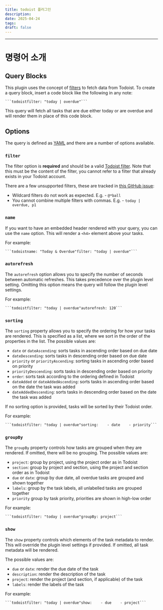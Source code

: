 ```yaml
---
title: todoist 플러그인
description: 
date: 2025-04-24
tags: 
draft: false
---
```



---


# 명령어 소개
## Query Blocks

This plugin uses the concept of [filters](https://todoist.com/help/articles/introduction-to-filters-V98wIH) to fetch data from Todoist. To create a query block, insert a code block like the following in any note:

````
```todoistfilter: "today | overdue"```
````

This query will fetch all tasks that are due either today or are overdue and will render them in place of this code block.

## Options[​](https://jamiebrynes7.github.io/obsidian-todoist-plugin/docs/query-blocks#options "Direct link to Options")
The query is defined as [YAML](https://yaml.org/) and there are a number of options available.
### `filter`[​](https://jamiebrynes7.github.io/obsidian-todoist-plugin/docs/query-blocks#filter "Direct link to filter")

The filter option is **required** and should be a valid [Todoist filter](https://todoist.com/help/articles/introduction-to-filters-V98wIH). Note that this must be the content of the filter, you cannot refer to a filter that already exists in your Todoist account.

There are a few unsupported filters, these are tracked in [this GitHub issue](https://github.com/jamiebrynes7/obsidian-todoist-plugin/issues/34):

- Wildcard filters do not work as expected. E.g. - `@*ball`
- You cannot combine multiple filters with commas. E.g. - `today | overdue, p1`

### `name`[​](https://jamiebrynes7.github.io/obsidian-todoist-plugin/docs/query-blocks#name "Direct link to name")

If you want to have an embedded header rendered with your query, you can use the `name` option. This will render a `<h4>` element above your tasks.

For example:

````
```todoistname: "Today & Overdue"filter: "today | overdue"```
````

### `autorefresh`[​](https://jamiebrynes7.github.io/obsidian-todoist-plugin/docs/query-blocks#autorefresh "Direct link to autorefresh")

The `autorefresh` option allows you to specify the number of seconds between automatic refreshes. This takes precedence over the plugin level setting. Omitting this option means the query will follow the plugin level settings.

For example:

````
```todoistfilter: "today | overdue"autorefresh: 120```
````

### `sorting`[​](https://jamiebrynes7.github.io/obsidian-todoist-plugin/docs/query-blocks#sorting "Direct link to sorting")

The `sorting` property allows you to specify the ordering for how your tasks are rendered. This is specified as a list, where we sort in the order of the properties in the list. The possible values are:

- `date` or `dateAscending`: sorts tasks in ascending order based on due date
- `dateDescending`: sorts tasks in descending order based on due date
- `priority` or `priorityAscending`: sorting tasks in ascending order based on priority
- `priorityDescending`: sorts tasks in descending order based on priority
- `order`: sorts task according to the ordering defined in Todoist
- `dateAdded` or `dateAddedAscending`: sorts tasks in ascending order based on the date the task was added
- `dateAddedDescending`: sorts tasks in descending order based on the date the task was added

If no sorting option is provided, tasks will be sorted by their Todoist order.

For example:

````
```todoistfilter: "today | overdue"sorting:    - date    - priority```
````

### `groupBy`[​](https://jamiebrynes7.github.io/obsidian-todoist-plugin/docs/query-blocks#groupby "Direct link to groupby")

The `groupBy` property controls how tasks are grouped when they are rendered. If omitted, there will be no grouping. The possible values are:

- `project`: group by project, using the project order as in Todoist
- `section`: group by project and section, using the project and section order as in Todoist
- `due` or `date`: group by due date, all overdue tasks are grouped and shown together
- `labels`: group by the task labels, all unlabelled tasks are grouped together
- `priority` group by task priority, priorities are shown in high-low order

For example:

````
```todoistfilter: "today | overdue"groupBy: project```
````

### `show`[​](https://jamiebrynes7.github.io/obsidian-todoist-plugin/docs/query-blocks#show "Direct link to show")

The `show` property controls which elements of the task metadata to render. This will override the plugin level settings if provided. If omitted, all task metadata will be rendered.

The possible values are:

- `due` or `date`: render the due date of the task
- `description`: render the description of the task
- `project`: render the project (and section, if applicable) of the task
- `labels`: render the labels of the task

For example:

````
```todoistfilter: "today | overdue"show:    - due    - project```
````

